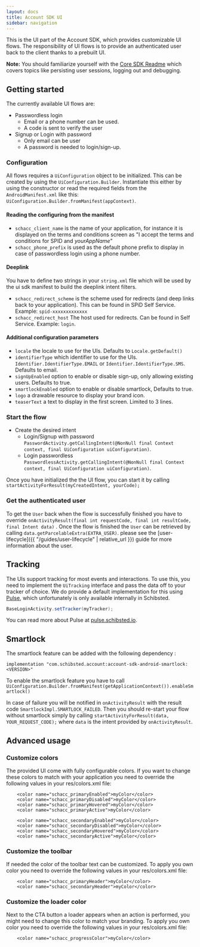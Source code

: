 ```yaml
---
layout: docs
title: Account SDK UI
sidebar: navigation
---
```

This is the UI part of the Account SDK, which provides customizable UI flows. The responsibility of UI flows is to provide an authenticated user back to the client thanks to a prebuilt UI.

__Note:__ You should familiarize yourself with the [Core SDK Readme](https://github.com/schibsted/account-sdk-android/tree/master/core) which covers topics like persisting user sessions, logging out and debugging.

## Getting started
The currently available UI flows are:
 * Passwordless login 
    - Email or a phone number can be used.
    - A code is sent to verify the user
 * Signup or Login with password
    - Only email can be user 
    - A password is needed to login/sign-up.

### Configuration
All flows requires a `UiConfiguration` object to be initialized. This can be created by using the `UiConfiguration.Builder`. Instantiate this either by using the constructor or read the required fields from the `AndroidManifest.xml` like this: `UiConfiguration.Builder.fromManifest(appContext)`.

#### Reading the configuring from the manifest
 * `schacc_client_name` is the name of your application, for instance it is displayed on the terms and conditions screen as "I accept the terms and conditions for SPID and _yourAppName_"
 * `schacc_phone_prefix` is used as the default phone prefix to display in case of passwordless login using a phone number.
 
#### Deeplink
You have to define two strings in your `string.xml` file which will be used by the ui sdk manifest to build the deeplink intent filters.
 * `schacc_redirect_scheme` is the scheme used for redirects (and deep links back to your application). This can be found in SPiD Self Service. Example: `spid-xxxxxxxxxxxxx`
 * `schacc_redirect_host` The host used for redirects. Can be found in Self Service. Example: `login`.

#### Additional configuration parameters
- `locale` the locale to use for the UIs. Defaults to `Locale.getDefault()`
- `identifierType` which identifier to use for the UIs. `Identifier.IdentifierType.EMAIL` or `Identifier.IdentifierType.SMS`. Defaults to email.
- `signUpEnabled` option to enable or disable sign-up, only allowing existing users. Defaults to true.
- `smartlockEnabled` option to enable or disable smartlock, Defaults to true.
- `logo` a drawable resource to display your brand icon.
- `teaserText` a text to display in the first screen. Limited to 3 lines.

    
### Start the flow
* Create the desired intent
    - Login/Signup with password `PasswordActivity.getCallingIntent(@NonNull final Context context, final UiConfiguration uiConfiguration)`.
    - Login passwordless `PasswordlessActivity.getCallingIntent(@NonNull final Context context, final UiConfiguration uiConfiguration)`.

Once you have initialized the the UI flow, you can start it by calling
`startActivityForResult(myCreatedIntent, yourCode);`

### Get the authenticated user
 To get the `User` back when the flow is successfully finished you have to override `onActivityResult(final int requestCode, final int resultCode, final Intent data)` . Once the flow is finished the `User` can be retrieved by calling
 `data.getParcelableExtra(EXTRA_USER)`. please see the [user-lifecycle]({{ "/guides/user-lifecycle" | relative_url }}) guide for more information about the user.


## Tracking
The UIs support tracking for most events and interactions. To use this, you need to implement the `UiTracking` interface and pass the data off to your tracker of choice. We do provide a default implementation for this using [Pulse](https://github.schibsted.io/spt-identity/identity-sdk-android-internal), which unfortunately is only available internally in Schibsted.

```java
BaseLoginActivity.setTracker(myTracker);
```

You can read more about Pulse at [pulse.schibsted.io](https://pulse.schibsted.io).

## Smartlock
The smartlock feature can be added with the following dependency :
```
implementation "com.schibsted.account:account-sdk-android-smartlock:<VERSION>"
```
To enable the smartlock feature you have to call `UiConfiguration.Builder.fromManifest(getApplicationContext()).enableSmartlock()`

In case of failure you will be notified in `onActivityResult` with the result code `SmartlockImpl.SMARTLOCK_FAILED`.
Then you should re-start your flow without smartlock simply by calling `startActivityForResult(data, YOUR_REQUEST_CODE);` where `data` is the intent provided by
`onActivityResult`.

## Advanced usage

### Customize colors
The provided UI come with fully configurable colors. If you want to change these colors to match with your application you need to override the following values in your res/colors.xml file:

```
    <color name="schacc_primaryEnabled">myColor</color>
    <color name="schacc_primaryDisabled">myColor</color>
    <color name="schacc_primaryHovered">myColor</color>
    <color name="schacc_primaryActive">myColor</color>

    <color name="schacc_secondaryEnabled">myColor</color>
    <color name="schacc_secondaryDisabled">myColor</color>
    <color name="schacc_secondaryHovered">myColor</color>
    <color name="schacc_secondaryActive">myColor</color>
```
### Customize the toolbar
If needed the color of the toolbar text can be customized.
To apply you own color you need to override the following values in your res/colors.xml file:

```
    <color name="schacc_primaryHeader">myColor</color>
    <color name="schacc_secondaryHeader">myColor</color>
```
### Customize the loader color
Next to the CTA button a loader appears when an action is performed, you might need to change this color to match your branding.
To apply you own color you need to override the following values in your res/colors.xml file:
```
    <color name="schacc_progressColor">myColor</color>
```
